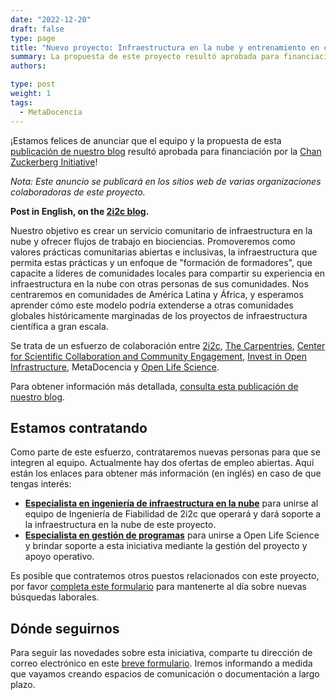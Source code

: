 ```yaml
---
date: "2022-12-20"
draft: false
type: page
title: "Nuevo proyecto: Infraestructura en la nube y entrenamiento en ciencia abierta para comunidades de América Latina y África"
summary: La propuesta de este proyecto resultó aprobada para financiación por la Chan Zuckerberg Initiative.
authors: 

type: post
weight: 1
tags: 
  - MetaDocencia
---
```


¡Estamos felices de anunciar que el equipo y la propuesta de esta [publicación de nuestro blog](https://www.metadocencia.org/post/narrativafinanciamiento/) resultó aprobada para financiación por la [Chan Zuckerberg Initiative](https://chanzuckerberg.com/)!

*Nota: Este anuncio se publicará en los sitios web de varias organizaciones colaboradoras de este proyecto.*

**Post in English, on the [2i2c blog](https://2i2c.org/blog/2022/czi-global-communities-announcement/).**

Nuestro objetivo es crear un servicio comunitario de infraestructura en la nube y ofrecer flujos de trabajo en biociencias. Promoveremos como valores prácticas comunitarias abiertas e inclusivas, la infraestructura que permita estas prácticas y un enfoque de "formación de formadores", que capacite a líderes de comunidades locales para compartir su experiencia en infraestructura en la nube con otras personas de sus comunidades. Nos centraremos en comunidades de América Latina y África, y esperamos aprender cómo este modelo podría extenderse a otras comunidades globales históricamente marginadas de los proyectos de infraestructura científica a gran escala.

Se trata de un esfuerzo de colaboración entre [2i2c](https://2i2c.org/), [The Carpentries](https://carpentries.org/about/), [Center for Scientific Collaboration and Community Engagement](https://www.cscce.org/), [Invest in Open Infrastructure](https://investinopen.org/), MetaDocencia y [Open Life Science](https://openlifesci.org/). 

Para obtener información más detallada, [consulta esta publicación de nuestro blog](https://www.metadocencia.org/post/narrativafinanciamiento/).

## Estamos contratando
Como parte de este esfuerzo, contrataremos nuevas personas para que se integren al equipo. Actualmente hay dos ofertas de empleo abiertas. Aquí están los enlaces para obtener más información (en inglés) en caso de que tengas interés:

- **[Especialista en ingeniería de infraestructura en la nube](https://2i2c.org/jobs/2022/open-source-infrastructure-engineer/)** para unirse al equipo de Ingeniería de Fiabilidad de 2i2c que operará y dará soporte a la infraestructura en la nube de este proyecto.
- **[Especialista en gestión de programas](https://openlifesci.org/posts/2022/12/19/ECB-PM-job-description/)** para unirse a Open Life Science y brindar soporte a esta iniciativa mediante la gestión del proyecto y apoyo operativo.

Es posible que contratemos otros puestos relacionados con este proyecto, por favor [completa este formulario](https://forms.gle/5boZswKNUn2NcTUv9) para mantenerte al día sobre nuevas búsquedas laborales.

## Dónde seguirnos
Para seguir las novedades sobre esta iniciativa, comparte tu dirección de correo electrónico en este [breve formulario](https://forms.gle/5boZswKNUn2NcTUv9). Iremos informando a medida que vayamos creando espacios de comunicación o documentación a largo plazo.
